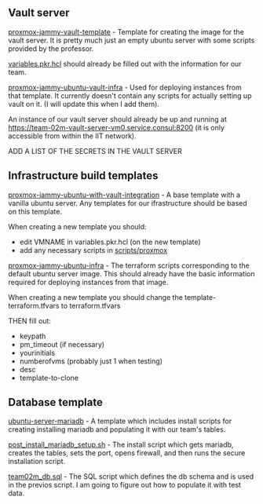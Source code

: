 ## Vault server

[proxmox-jammy-vault-template](/build/packer/proxmox-jammy-vault-template/) - Template for creating the image for the vault server. It is pretty much just an empty ubuntu server with some scripts provided by the professor.

[variables.pkr.hcl](/build/packer/proxmox-jammy-vault-template/variables.pkr.hcl) should already be filled out with the information for our team.

[proxmox-jammy-ubuntu-vault-infra](/build/terraform/proxmox-jammy-ubuntu-vault-infra/) - Used for deploying instances from that template. It currently doesn't contain any scripts for actually setting up vault on it. (I will update this when I add them).

An instance of our vault server should already be up and running at https://team-02m-vault-server-vm0.service.consul:8200 (it is only accessible from within the IIT network).

ADD A LIST OF THE SECRETS IN THE VAULT SERVER

## Infrastructure build templates

[proxmox-jammy-ubuntu-with-vault-integration](/build/packer/proxmox-jammy-ubuntu-with-vault-integration/) - A base template with a vanilla ubuntu server. Any templates for our ifrastructure should be based on this template.

When creating a new template you should:
 - edit VMNAME in variables.pkr.hcl (on the new template)
 - add any necessary scripts in [scripts/proxmox](/build/packer/scripts/proxmox/)

[proxmox-jammy-ubuntu-infra](/build/terraform/proxmox-jammy-ubuntu-infra/) - The terraform scripts corresponding to the default ubuntu server image. This should already have the basic information required for deploying instances from that image.

When creating a new template you should change the template-terraform.tfvars to terraform.tfvars

THEN fill out:
 - keypath
 - pm_timeout (if necessary)
 - yourinitials
 - numberofvms (probably just 1 when testing)
 - desc
 - template-to-clone

 ## Database template

[ubuntu-server-mariadb](/build/packer/ubuntu-server-mariadb/) - A template which includes install scripts for creating installing mariadb and populating it with our team's tables.

[post_install_mariadb_setup.sh](/build/packer/scripts/team02m/post_install_mariadb_setup.sh) - The install script which gets mariadb, creates the tables, sets the port, opens firewall, and then runs the secure installation script.

[team02m_db.sql](/build/packer/scripts/) - The SQL script which defines the db schema and is used in the previos script. I am going to figure out how to populate it with test data.